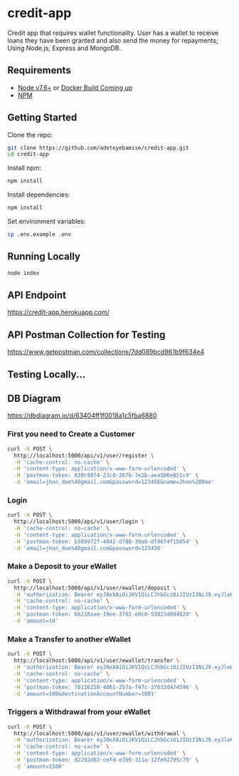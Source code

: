 # credit-app
Credit app that requires wallet functionality. User has a wallet to receive loans they have been granted and also send the money for repayments; Using Node.js, Express and MongoDB.

## Requirements

 - [Node v7.6+](https://nodejs.org/en/download/current/) or [Docker Build Coming up](https://www.docker.com/)
 - [NPM](https://yarnpkg.com/en/docs/install)

## Getting Started

Clone the repo:

```bash
git clone https://github.com/adetoyebamise/credit-app.git
cd credit-app
```
Install npm:

```bash
npm install
```

Install dependencies:

```bash
npm install
```

Set environment variables:

```bash
cp .env.example .env
```

## Running Locally

```bash
node index
```

## API Endpoint
https://credit-app.herokuapp.com/

## API Postman Collection for Testing
https://www.getpostman.com/collections/7dd089bcd961b9f634e4

## Testing Locally...

## DB Diagram
https://dbdiagram.io/d/63404ff1f0018a1c5fba6880

### First you need to Create a Customer
```bash
curl -X POST \
  http://localhost:5000/api/v1/user/register \
  -H 'cache-control: no-cache' \
  -H 'content-type: application/x-www-form-urlencoded' \
  -H 'postman-token: 030c9874-23c0-367b-7e2b-aea506e851c4' \
  -d 'email=jhon_doe%40gmail.com&password=123456&name=Jhon%20Doe'
```

### Login
```bash
curl -X POST \
  http://localhost:5000/api/v1/user/login \
  -H 'cache-control: no-cache' \
  -H 'content-type: application/x-www-form-urlencoded' \
  -H 'postman-token: b309972f-4942-d788-30a0-df86f4f1b854' \
  -d 'email=jhon_doe%40gmail.com&password=123456'
```

### Make a Deposit to your eWallet
```bash
curl -X POST \
  http://localhost:5000/api/v1/user/ewallet/deposit \
  -H 'authorization: Bearer eyJ0eXAiOiJKV1QiLCJhbGciOiJIUzI1NiJ9.eyJleHAiOjE1MDc3NDM4MTgsImlhdCI6MTUwNzc0MjkxOCwic3ViIjoiNTlkZTUzZDVhYzM5ZmQ1ODQ3MGRjODI4In0.mUry4SFaWRqRrBmNF1RBBnJMvcvJBYAktqczpMj8r2w' \
  -H 'cache-control: no-cache' \
  -H 'content-type: application/x-www-form-urlencoded' \
  -H 'postman-token: 66218aae-19ee-3761-e0c0-53823d0d4820' \
  -d 'amount=10'
```

### Make a Transfer to another eWallet
```bash
curl -X POST \
  http://localhost:5000/api/v1/user/ewallet/transfer \
  -H 'authorization: Bearer eyJ0eXAiOiJKV1QiLCJhbGciOiJIUzI1NiJ9.eyJleHAiOjE1MDc3NjYyOTgsImlhdCI6MTUwNzc2NTM5OCwic3ViIjoiNTlkZWE4ZDA2YzkyYmQ2ZTdkZjZiMzMwIn0.PGSdiEpPG43ihnJldKFY-MMqNzaGb4PwOylUbA05AVY' \
  -H 'cache-control: no-cache' \
  -H 'content-type: application/x-www-form-urlencoded' \
  -H 'postman-token: 78116228-4061-257a-f47c-37033d474596' \
  -d 'amount=100&destinationAccountNumber=1001'
```


### Triggers a Withdrawal from your eWallet
```bash
curl -X POST \
  http://localhost:5000/api/v1/user/ewallet/withdrawal \
  -H 'authorization: Bearer eyJ0eXAiOiJKV1QiLCJhbGciOiJIUzI1NiJ9.eyJleHAiOjE1MDc3NzI5NjAsImlhdCI6MTUwNzc3MjA2MCwic3ViIjoiNTlkZWE4ZDA2YzkyYmQ2ZTdkZjZiMzMwIn0.SF8OdwKfT-fiWbkhUgnTKWfyeZCY_p3ek4j2dPVukuc' \
  -H 'cache-control: no-cache' \
  -H 'content-type: application/x-www-form-urlencoded' \
  -H 'postman-token: d2292d62-cefd-e7b9-311a-12fe92795c79' \
  -d 'amount=1500'
```
